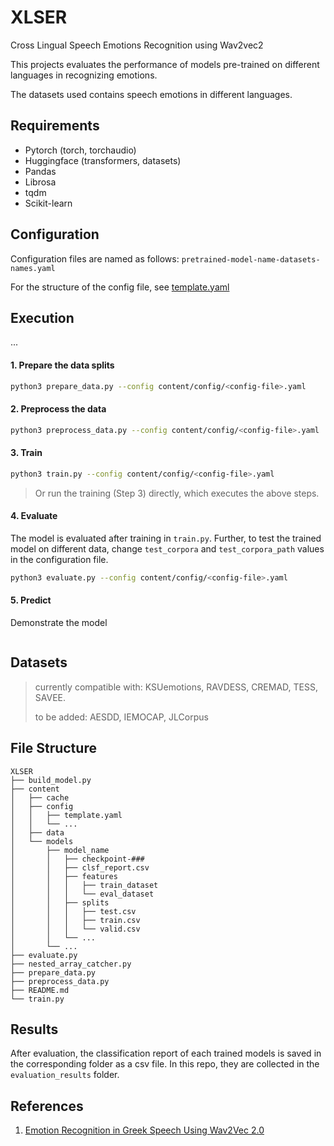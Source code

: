 # XLSER

Cross Lingual Speech Emotions Recognition using Wav2vec2

This projects evaluates the performance of models pre-trained on different languages in recognizing emotions.

The datasets used contains speech emotions in different languages.

## Requirements
- Pytorch (torch, torchaudio)
- Huggingface (transformers, datasets)
- Pandas
- Librosa
- tqdm
- Scikit-learn


## Configuration
Configuration files are named as follows:  `pretrained-model-name-datasets-names.yaml`

For the structure of the config file, see [template.yaml](https://github.com/jawaher-is/XLSER/blob/main/content/config/template.yaml)


## Execution
...

#### 1. Prepare the data splits
```bash
python3 prepare_data.py --config content/config/<config-file>.yaml
```

#### 2. Preprocess the data
```bash
python3 preprocess_data.py --config content/config/<config-file>.yaml
```
#### 3. Train
```bash
python3 train.py --config content/config/<config-file>.yaml
```

> Or run the training (Step 3) directly, which executes the above steps.

#### 4. Evaluate
The model is evaluated after training in `train.py`. Further, to test the trained model on different data, change `test_corpora` and `test_corpora_path` values in the configuration file.

```bash
python3 evaluate.py --config content/config/<config-file>.yaml
```
#### 5. Predict
Demonstrate the model
```
```

## Datasets
> currently compatible with: KSUemotions, RAVDESS, CREMAD, TESS, SAVEE.
>
> to be added: AESDD, IEMOCAP, JLCorpus

## File Structure
```
XLSER
├── build_model.py
├── content
│   ├── cache
│   ├── config
│   │   ├── template.yaml
│   │   └── ...
│   ├── data
│   └── models
│       ├── model_name
│       │   ├── checkpoint-###
│       │   ├── clsf_report.csv
│       │   ├── features
│       │   │   ├── train_dataset
│       │   │   └── eval_dataset
│       │   ├── splits
│       │   │   ├── test.csv
│       │   │   ├── train.csv
│       │   │   └── valid.csv
│       │   └── ...
│       └── ...
├── evaluate.py
├── nested_array_catcher.py
├── prepare_data.py
├── preprocess_data.py
├── README.md
└── train.py

```

## Results
After evaluation, the classification report of each trained models is saved in the corresponding folder as a csv file. In this repo, they are collected in the `evaluation_results` folder.

## References
1. [Emotion Recognition in Greek Speech Using Wav2Vec 2.0](https://colab.research.google.com/github/m3hrdadfi/soxan/blob/main/notebooks/Emotion_recognition_in_Greek_speech_using_Wav2Vec2.ipynb)
